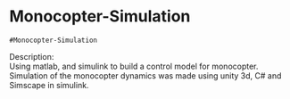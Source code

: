 # Monocopter-Simulation
	#Monocopter-Simulation
  Description: <br />
	Using matlab, and simulink to build a control model for monocopter.
	Simulation of the monocopter dynamics was made using unity 3d, C# and Simscape in simulink.
